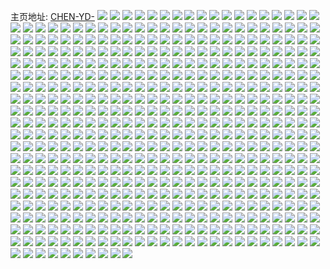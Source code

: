 主页地址: [CHEN-YD-](https://weibo.com/u/5160770479) 
![](https://wx4.sinaimg.cn/mw2000/005Dg49xly1h9gecd5t2kj31o0280hdt.jpg) 
![](https://wx4.sinaimg.cn/mw2000/005Dg49xly1h9geclc2wbj31o0280npd.jpg) 
![](https://wx4.sinaimg.cn/mw2000/005Dg49xly1h9gecn7xe3j31o0280hdt.jpg) 
![](https://wx4.sinaimg.cn/mw2000/005Dg49xly1h9geci843ej31o02801kx.jpg) 
![](https://wx4.sinaimg.cn/mw2000/005Dg49xly1h9f95wldzmj32c2340u0y.jpg) 
![](https://wx4.sinaimg.cn/mw2000/005Dg49xly1h9f95vix93j30u01407gp.jpg) 
![](https://wx4.sinaimg.cn/mw2000/005Dg49xly1h9f95xkvroj32c2340npe.jpg) 
![](https://wx4.sinaimg.cn/mw2000/005Dg49xly1h9ens93b0rj30wi1ycqqu.jpg) 
![](https://wx4.sinaimg.cn/mw2000/005Dg49xly1h9ens9oygfj30wi1yc17k.jpg) 
![](https://wx4.sinaimg.cn/mw2000/005Dg49xly1h9ensqrglbj30tu13ujuf.jpg) 
![](https://wx4.sinaimg.cn/mw2000/005Dg49xly1h9ent2aygrj30tu13uadw.jpg) 
![](https://wx4.sinaimg.cn/mw2000/005Dg49xly1h9enth6yluj30u01hcgvq.jpg) 
![](https://wx4.sinaimg.cn/mw2000/005Dg49xly1h9entrfwguj30tu13uwkk.jpg) 
![](https://wx4.sinaimg.cn/mw2000/005Dg49xly1h9cuy8wj7cj31sc2dsu0x.jpg) 
![](https://wx4.sinaimg.cn/mw2000/005Dg49xly1h9cuya3dfkj30u01hctjn.jpg) 
![](https://wx4.sinaimg.cn/mw2000/005Dg49xly1h99f7kfr9fj30wi1ycwul.jpg) 
![](https://wx4.sinaimg.cn/mw2000/005Dg49xly1h99f7mmfj8j30wi1ycqf4.jpg) 
![](https://wx4.sinaimg.cn/mw2000/005Dg49xly1h95k1clcpoj30u01sxq7e.jpg) 
![](https://wx4.sinaimg.cn/mw2000/005Dg49xly1h95k0521voj30u01hcwp7.jpg) 
![](https://wx4.sinaimg.cn/mw2000/005Dg49xly1h95k07gpvqj30wi1ycanh.jpg) 
![](https://wx4.sinaimg.cn/mw2000/005Dg49xly1h95k0bmiedj30wi1yctnk.jpg) 
![](https://wx4.sinaimg.cn/mw2000/005Dg49xly1h95k0c7abqj30rs0rs7dv.jpg) 
![](https://wx4.sinaimg.cn/mw2000/005Dg49xly1h95k01v3eoj30wi1ycals.jpg) 
![](https://wx4.sinaimg.cn/mw2000/005Dg49xly1h8kx164u2mj30tu13u0yt.jpg) 
![](https://wx4.sinaimg.cn/mw2000/005Dg49xly1h8f3px52g8j32c03401kz.jpg) 
![](https://wx4.sinaimg.cn/mw2000/005Dg49xly1h8f3pvjpbrj32c0340qv6.jpg) 
![](https://wx4.sinaimg.cn/mw2000/005Dg49xly1h8f3pz51dcj32c0340qv7.jpg) 
![](https://wx4.sinaimg.cn/mw2000/005Dg49xly1h8d1cm5jlvj31o0280x6p.jpg) 
![](https://wx4.sinaimg.cn/mw2000/005Dg49xly1h8d1cg6c3xj32c0340b2d.jpg) 
![](https://wx4.sinaimg.cn/mw2000/005Dg49xly1h8d1cy51icj32812yox6r.jpg) 
![](https://wx4.sinaimg.cn/mw2000/005Dg49xly1h8d1d6hq6vj32c0340b2d.jpg) 
![](https://wx4.sinaimg.cn/mw2000/005Dg49xly1h8d1d8q94pj32by340b2b.jpg) 
![](https://wx4.sinaimg.cn/mw2000/005Dg49xly1h8d1d3aqywj32c0340u10.jpg) 
![](https://wx4.sinaimg.cn/mw2000/005Dg49xly1h8d1dark9rj32c03404qr.jpg) 
![](https://wx4.sinaimg.cn/mw2000/005Dg49xly1h8d1d05amdj329z35sx6q.jpg) 
![](https://wx4.sinaimg.cn/mw2000/005Dg49xly1h8d1de3s88j32c03407wk.jpg) 
![](https://wx4.sinaimg.cn/mw2000/005Dg49xly1h89drugd5qj32fx1tyb2b.jpg) 
![](https://wx4.sinaimg.cn/mw2000/005Dg49xly1h88g6gyym4j32c0340u10.jpg) 
![](https://wx4.sinaimg.cn/mw2000/005Dg49xly1h7pamonreaj32c0340qv8.jpg) 
![](https://wx4.sinaimg.cn/mw2000/005Dg49xly1h7pamlq8w9j31o0280npe.jpg) 
![](https://wx4.sinaimg.cn/mw2000/005Dg49xly1h7pami1ygkj32c0340npg.jpg) 
![](https://wx4.sinaimg.cn/mw2000/005Dg49xly1h7pamr629ij31o0280u0x.jpg) 
![](https://wx4.sinaimg.cn/mw2000/005Dg49xly1h7pammr3w8j32bz340b2b.jpg) 
![](https://wx4.sinaimg.cn/mw2000/005Dg49xly1h7pams8zutj32gu340b2b.jpg) 
![](https://wx4.sinaimg.cn/mw2000/005Dg49xly1h6tnai1yy4j30u0140q43.jpg) 
![](https://wx4.sinaimg.cn/mw2000/005Dg49xly1h6tnaikra3j30u0140wh9.jpg) 
![](https://wx4.sinaimg.cn/mw2000/005Dg49xly1h6tnaixhvuj30u0140js3.jpg) 
![](https://wx4.sinaimg.cn/mw2000/005Dg49xly1h6j5fr4ns3j32da35s1kz.jpg) 
![](https://wx4.sinaimg.cn/mw2000/005Dg49xly1h6j5fps8ixj311l1be4qp.jpg) 
![](https://wx4.sinaimg.cn/mw2000/005Dg49xly1h6j5fsg65wj32g4340kjn.jpg) 
![](https://wx4.sinaimg.cn/mw2000/005Dg49xly1h6j5fyrg50j31o02yo4qr.jpg) 
![](https://wx4.sinaimg.cn/mw2000/005Dg49xly1h6j5ftpitfj32db35q1kz.jpg) 
![](https://wx4.sinaimg.cn/mw2000/005Dg49xly1h6j5foc6xjj31o02yogzt.jpg) 
![](https://wx4.sinaimg.cn/mw2000/005Dg49xly1h6j5g0as8lj32c0340hdv.jpg) 
![](https://wx4.sinaimg.cn/mw2000/005Dg49xly1h6j5g2nlm3j32c0340npf.jpg) 
![](https://wx4.sinaimg.cn/mw2000/005Dg49xly1h6j5g1dtzjj32c0340e82.jpg) 
![](https://wx4.sinaimg.cn/mw2000/005Dg49xly1h6b53x71tvj30u40u07b4.jpg) 
![](https://wx4.sinaimg.cn/mw2000/005Dg49xly1h6b53xwg54j30u0140406.jpg) 
![](https://wx4.sinaimg.cn/mw2000/005Dg49xly1h6b53wx43sj30u00u0gqw.jpg) 
![](https://wx4.sinaimg.cn/mw2000/005Dg49xly1h6b53y75wtj30u00u0gn6.jpg) 
![](https://wx4.sinaimg.cn/mw2000/005Dg49xly1h6b53yl8kqj30u014043z.jpg) 
![](https://wx4.sinaimg.cn/mw2000/005Dg49xly1h6b53yzz8sj31400u0q4v.jpg) 
![](https://wx4.sinaimg.cn/mw2000/005Dg49xly1h6b53zdy88j30u0140abl.jpg) 
![](https://wx4.sinaimg.cn/mw2000/005Dg49xly1h6b53xo73qj30u00u044l.jpg) 
![](https://wx4.sinaimg.cn/mw2000/005Dg49xly1h6b53zn9q4j30u0140n3y.jpg) 
![](https://wx4.sinaimg.cn/mw2000/005Dg49xly1h61wo45dnzj30u01400u6.jpg) 
![](https://wx4.sinaimg.cn/mw2000/005Dg49xly1h61wo4fm7ej30u012c43f.jpg) 
![](https://wx4.sinaimg.cn/mw2000/005Dg49xly1h61wo51uafj31400u0q5n.jpg) 
![](https://wx4.sinaimg.cn/mw2000/005Dg49xly1h61wo4tcn2j30u0140n8c.jpg) 
![](https://wx4.sinaimg.cn/mw2000/005Dg49xly1h61wo5r8ovj30u01407ar.jpg) 
![](https://wx4.sinaimg.cn/mw2000/005Dg49xly1h61wo63xizj30u0140ag6.jpg) 
![](https://wx4.sinaimg.cn/mw2000/005Dg49xly1h61wo6kfffj30u0140aas.jpg) 
![](https://wx4.sinaimg.cn/mw2000/005Dg49xly1h61wo5ir4kj30u0140q5f.jpg) 
![](https://wx4.sinaimg.cn/mw2000/005Dg49xly1h61wo6cbzuj30u00u075x.jpg) 
![](https://wx4.sinaimg.cn/mw2000/005Dg49xly1h5me4j489pj30u014044q.jpg) 
![](https://wx4.sinaimg.cn/mw2000/005Dg49xly1h5me4ji0ivj31400u0jy6.jpg) 
![](https://wx4.sinaimg.cn/mw2000/005Dg49xly1h5me5y35aej31400u0alo.jpg) 
![](https://wx4.sinaimg.cn/mw2000/005Dg49xly1h5gxhdr8xbj322o340kjn.jpg) 
![](https://wx4.sinaimg.cn/mw2000/005Dg49xly1h5gxh0grtxj32da35snpf.jpg) 
![](https://wx4.sinaimg.cn/mw2000/005Dg49xly1h5gxhajnhej32bx340qv8.jpg) 
![](https://wx4.sinaimg.cn/mw2000/005Dg49xly1h5gxibubeyj32c0340npe.jpg) 
![](https://wx4.sinaimg.cn/mw2000/005Dg49xly1h5gxhkmowvj31o0280e82.jpg) 
![](https://wx4.sinaimg.cn/mw2000/005Dg49xly1h5gxhx9f05j32c03404qt.jpg) 
![](https://wx4.sinaimg.cn/mw2000/005Dg49xly1h5gxi2ln3lj30zg1ba1kx.jpg) 
![](https://wx4.sinaimg.cn/mw2000/005Dg49xly1h5gxgmirsej32c5340x6q.jpg) 
![](https://wx4.sinaimg.cn/mw2000/005Dg49xly1h5gxi9jzhvj31o0280x6q.jpg) 
![](https://wx4.sinaimg.cn/mw2000/005Dg49xly1h5gxioxbrpj32801o01kz.jpg) 
![](https://wx4.sinaimg.cn/mw2000/005Dg49xly1h5gxh7lzndj31o0280e82.jpg) 
![](https://wx4.sinaimg.cn/mw2000/005Dg49xly1h5gxiut3k8j31o026fnpe.jpg) 
![](https://wx4.sinaimg.cn/mw2000/005Dg49xly1h5gxjfxjogj323r35skjn.jpg) 
![](https://wx4.sinaimg.cn/mw2000/005Dg49xly1h5gxiwtueoj31o0280kjl.jpg) 
![](https://wx4.sinaimg.cn/mw2000/005Dg49xly1h5gxj3spyxj322v35sb2a.jpg) 
![](https://wx4.sinaimg.cn/mw2000/005Dg49xly1h5gxjq0go2j331o2131l0.jpg) 
![](https://wx4.sinaimg.cn/mw2000/005Dg49xly1h5gxjagzocj323u35s7wm.jpg) 
![](https://wx4.sinaimg.cn/mw2000/005Dg49xly1h5gxigcieoj33402c07wk.jpg) 
![](https://wx4.sinaimg.cn/mw2000/005Dg49xly1h5cigzrjy6j30u019kq92.jpg) 
![](https://wx4.sinaimg.cn/mw2000/005Dg49xly1h5cigvgjynj30u0191k2y.jpg) 
![](https://wx4.sinaimg.cn/mw2000/005Dg49xly1h5cigz29wnj30u0190al0.jpg) 
![](https://wx4.sinaimg.cn/mw2000/005Dg49xly1h5cigwu5vcj30u01904ea.jpg) 
![](https://wx4.sinaimg.cn/mw2000/005Dg49xly1h5ciiie5gqj30u019049y.jpg) 
![](https://wx4.sinaimg.cn/mw2000/005Dg49xly1h5cigy5b58j30u019017d.jpg) 
![](https://wx4.sinaimg.cn/mw2000/005Dg49xly1h5cih1mnstj30u0191am9.jpg) 
![](https://wx4.sinaimg.cn/mw2000/005Dg49xly1h5cih2jhkvj30u0191k02.jpg) 
![](https://wx4.sinaimg.cn/mw2000/005Dg49xly1h5cih0h0kcj30u01917bo.jpg) 
![](https://wx4.sinaimg.cn/mw2000/005Dg49xly1h5ciijc0c2j30u01907d6.jpg) 
![](https://wx4.sinaimg.cn/mw2000/005Dg49xly1h5ciikdzovj30u0190doo.jpg) 
![](https://wx4.sinaimg.cn/mw2000/005Dg49xly1h5ciimv7s2j30u0140thq.jpg) 
![](https://wx4.sinaimg.cn/mw2000/005Dg49xly1h5ciilabwbj30u0141ti8.jpg) 
![](https://wx4.sinaimg.cn/mw2000/005Dg49xly1h5ciim1gkgj30u014147j.jpg) 
![](https://wx4.sinaimg.cn/mw2000/005Dg49xly1h5ciihhi5bj30u0141n7r.jpg) 
![](https://wx4.sinaimg.cn/mw2000/005Dg49xly1h5azfou3tkj30u01407bi.jpg) 
![](https://wx4.sinaimg.cn/mw2000/005Dg49xly1h5azfpmjyjj31440u0493.jpg) 
![](https://wx4.sinaimg.cn/mw2000/005Dg49xly1h5azfq2rhqj30ym0u014g.jpg) 
![](https://wx4.sinaimg.cn/mw2000/005Dg49xly1h5azfodqa8j30u019cai8.jpg) 
![](https://wx4.sinaimg.cn/mw2000/005Dg49xly1h5azfrdisqj30u0140dm8.jpg) 
![](https://wx4.sinaimg.cn/mw2000/005Dg49xly1h5azfqhx50j30u019cwqx.jpg) 
![](https://wx4.sinaimg.cn/mw2000/005Dg49xly1h4zgc1pghvj31o02801ky.jpg) 
![](https://wx4.sinaimg.cn/mw2000/005Dg49xly1h4zgc300gsj31l824bnpd.jpg) 
![](https://wx4.sinaimg.cn/mw2000/005Dg49xly1h4zgc019k2j31ky23xqv5.jpg) 
![](https://wx4.sinaimg.cn/mw2000/005Dg49xly1h4zgc58s4jj31o0280e82.jpg) 
![](https://wx4.sinaimg.cn/mw2000/005Dg49xly1h4zgbymhj6j31jh21znpd.jpg) 
![](https://wx4.sinaimg.cn/mw2000/005Dg49xly1h4zgc3jyihj31o0280e81.jpg) 
![](https://wx4.sinaimg.cn/mw2000/005Dg49xly1h4sr8wnk8tj32c0340qv7.jpg) 
![](https://wx4.sinaimg.cn/mw2000/005Dg49xly1h4sr8s0vdkj32c0340kjq.jpg) 
![](https://wx4.sinaimg.cn/mw2000/005Dg49xly1h4sr8y2706j32c0340qv7.jpg) 
![](https://wx4.sinaimg.cn/mw2000/005Dg49xly1h4sr8twck8j32c0340npf.jpg) 
![](https://wx4.sinaimg.cn/mw2000/005Dg49xly1h4sr8upx5qj322n22nnpd.jpg) 
![](https://wx4.sinaimg.cn/mw2000/005Dg49xly1h4sr8vju80j31k0340b2a.jpg) 
![](https://wx4.sinaimg.cn/mw2000/005Dg49xly1h4ed76zwnhj32c0340b2a.jpg) 
![](https://wx4.sinaimg.cn/mw2000/005Dg49xly1h4ed79eiw5j329d30hx6p.jpg) 
![](https://wx4.sinaimg.cn/mw2000/005Dg49xly1h4ed75n8y9j334022m4qq.jpg) 
![](https://wx4.sinaimg.cn/mw2000/005Dg49xly1h4ed7bky3jj32c0341hdv.jpg) 
![](https://wx4.sinaimg.cn/mw2000/005Dg49xly1h4ed78mkuvj33402c0hdt.jpg) 
![](https://wx4.sinaimg.cn/mw2000/005Dg49xly1h4ed7cad20j331m213npd.jpg) 
![](https://wx4.sinaimg.cn/mw2000/005Dg49xly1h4ed7d77hbj3340340e82.jpg) 
![](https://wx4.sinaimg.cn/mw2000/005Dg49xly1h4ed7dumpbj335s1rzu0x.jpg) 
![](https://wx4.sinaimg.cn/mw2000/005Dg49xly1h4ed77x0dqj334033n1kz.jpg) 
![](https://wx4.sinaimg.cn/mw2000/005Dg49xly1h3v6s14cjkj33403404qp.jpg) 
![](https://wx4.sinaimg.cn/mw2000/005Dg49xly1h3v6s2985cj33403407wk.jpg) 
![](https://wx4.sinaimg.cn/mw2000/005Dg49xly1h3v6s3g5q5j314a1hc1ek.jpg) 
![](https://wx4.sinaimg.cn/mw2000/005Dg49xly1h3v6s0jniwj31hc1hc4pz.jpg) 
![](https://wx4.sinaimg.cn/mw2000/005Dg49xly1h3n6dz0s9jj316o1kwnfx.jpg) 
![](https://wx4.sinaimg.cn/mw2000/005Dg49xly1h3n6du27x4j31sc2dshdt.jpg) 
![](https://wx4.sinaimg.cn/mw2000/005Dg49xly1h3n6dyec0kj31sc2ds7wi.jpg) 
![](https://wx4.sinaimg.cn/mw2000/005Dg49xly1h3n6drntcpj32cv3404qs.jpg) 
![](https://wx4.sinaimg.cn/mw2000/005Dg49xly1h3n6duphzxj31sc2dsu0x.jpg) 
![](https://wx4.sinaimg.cn/mw2000/005Dg49xly1h3n6dt7imjj3340340x6q.jpg) 
![](https://wx4.sinaimg.cn/mw2000/005Dg49xly1h3n6dv9jdoj31sc2ds4qp.jpg) 
![](https://wx4.sinaimg.cn/mw2000/005Dg49xly1h3n6dqeba2j31rm2cuhdt.jpg) 
![](https://wx4.sinaimg.cn/mw2000/005Dg49xly1h3n6dpip24j31sc2ds4qp.jpg) 
![](https://wx4.sinaimg.cn/mw2000/005Dg49xly1h3grj5w4stj32k43407wj.jpg) 
![](https://wx4.sinaimg.cn/mw2000/005Dg49xly1h3griz8mhqj32c0340u0z.jpg) 
![](https://wx4.sinaimg.cn/mw2000/005Dg49xly1h3grixvfygj32c03411l2.jpg) 
![](https://wx4.sinaimg.cn/mw2000/005Dg49xly1h3grj6t8phj32dc35sx6q.jpg) 
![](https://wx4.sinaimg.cn/mw2000/005Dg49xly1h3grj4h47yj33402c0qv7.jpg) 
![](https://wx4.sinaimg.cn/mw2000/005Dg49xly1h3grj0xndaj335s23uqv7.jpg) 
![](https://wx4.sinaimg.cn/mw2000/005Dg49xly1h3grj7v7k1j323u35sqv6.jpg) 
![](https://wx4.sinaimg.cn/mw2000/005Dg49xly1h3grj8mak1j32c0340qv5.jpg) 
![](https://wx4.sinaimg.cn/mw2000/005Dg49xly1h3grj9yj7yj323v35shdw.jpg) 
![](https://wx4.sinaimg.cn/mw2000/005Dg49xly1h30o7blcodj31410u0qb1.jpg) 
![](https://wx4.sinaimg.cn/mw2000/005Dg49xly1h30o7amknvj31910u0n6d.jpg) 
![](https://wx4.sinaimg.cn/mw2000/005Dg49xly1h30o7axuevj30u014042e.jpg) 
![](https://wx4.sinaimg.cn/mw2000/005Dg49xly1h30o7a209cj30u00u0ado.jpg) 
![](https://wx4.sinaimg.cn/mw2000/005Dg49xly1h2x7agq0ypj33402bx1l2.jpg) 
![](https://wx4.sinaimg.cn/mw2000/005Dg49xly1h2x7ao8egmj32c03417wl.jpg) 
![](https://wx4.sinaimg.cn/mw2000/005Dg49xly1h2x7ay611vj32c03404qt.jpg) 
![](https://wx4.sinaimg.cn/mw2000/005Dg49xly1h2x7b74a1sj32c0340hdx.jpg) 
![](https://wx4.sinaimg.cn/mw2000/005Dg49xly1h2x7auq55cj32c0340hdu.jpg) 
![](https://wx4.sinaimg.cn/mw2000/005Dg49xly1h2x7b402sij32c0340npi.jpg) 
![](https://wx4.sinaimg.cn/mw2000/005Dg49xly1h2x7a914ssj32c0340kjp.jpg) 
![](https://wx4.sinaimg.cn/mw2000/005Dg49xly1h2x7bbry9yj32c0340u11.jpg) 
![](https://wx4.sinaimg.cn/mw2000/005Dg49xly1h2x7bfuz6jj33402c01l1.jpg) 
![](https://wx4.sinaimg.cn/mw2000/005Dg49xly1h2t45lfj2bj30u00u0tjl.jpg) 
![](https://wx4.sinaimg.cn/mw2000/005Dg49xly1h2t45lvbexj30u0140n7r.jpg) 
![](https://wx4.sinaimg.cn/mw2000/005Dg49xly1h2t45nl4bnj30u0140ws9.jpg) 
![](https://wx4.sinaimg.cn/mw2000/005Dg49xly1h2t45oihiij31400u07i5.jpg) 
![](https://wx4.sinaimg.cn/mw2000/005Dg49xly1h2t45ovthuj30u014078c.jpg) 
![](https://wx4.sinaimg.cn/mw2000/005Dg49xly1h2t45pr0mlj30u0140wrv.jpg) 
![](https://wx4.sinaimg.cn/mw2000/005Dg49xly1h2t45l3r74j30u0190qlt.jpg) 
![](https://wx4.sinaimg.cn/mw2000/005Dg49xly1h2t45nxipej30u0142amt.jpg) 
![](https://wx4.sinaimg.cn/mw2000/005Dg49xly1h2t45qtzhdj319e0u0dz0.jpg) 
![](https://wx4.sinaimg.cn/mw2000/005Dg49xly1h2oggird74j31o02yo7wk.jpg) 
![](https://wx4.sinaimg.cn/mw2000/005Dg49xly1h2bqg0sq1qj31o0280qv5.jpg) 
![](https://wx4.sinaimg.cn/mw2000/005Dg49xly1h2bqg4lf2yj31o0280x6q.jpg) 
![](https://wx4.sinaimg.cn/mw2000/005Dg49xly1h2bqfxek39j31lw257hdu.jpg) 
![](https://wx4.sinaimg.cn/mw2000/005Dg49xly1h2bqg7wi3vj31of280e82.jpg) 
![](https://wx4.sinaimg.cn/mw2000/005Dg49xly1h28y5q8ik6j32cl3404qq.jpg) 
![](https://wx4.sinaimg.cn/mw2000/005Dg49xly1h28y5rp7mxj33402bz1kz.jpg) 
![](https://wx4.sinaimg.cn/mw2000/005Dg49xly1h272u7mkquj32g0340hdv.jpg) 
![](https://wx4.sinaimg.cn/mw2000/005Dg49xly1h272u6fhlfj327m2y3u0y.jpg) 
![](https://wx4.sinaimg.cn/mw2000/005Dg49xly1h26pubs2mgj3340340qv6.jpg) 
![](https://wx4.sinaimg.cn/mw2000/005Dg49xly1h26puig5txj32by340npe.jpg) 
![](https://wx4.sinaimg.cn/mw2000/005Dg49xly1h26pukkf5oj33403404qr.jpg) 
![](https://wx4.sinaimg.cn/mw2000/005Dg49xly1h237nyuy5jj32c0340u0y.jpg) 
![](https://wx4.sinaimg.cn/mw2000/005Dg49xly1h1wnn3ehnlj32c01jz1gh.jpg) 
![](https://wx4.sinaimg.cn/mw2000/005Dg49xly1h1u5vyqyu8j31o0280u0x.jpg) 
![](https://wx4.sinaimg.cn/mw2000/005Dg49xly1h1u5yri3k2j30tz0miwp3.jpg) 
![](https://wx4.sinaimg.cn/mw2000/005Dg49xly1h1u5vzyapaj31o02801ky.jpg) 
![](https://wx4.sinaimg.cn/mw2000/005Dg49xly1h1n3q1tvn1j30wi1ycqjp.jpg) 
![](https://wx4.sinaimg.cn/mw2000/005Dg49xly1h1n3q2cbuxj30wi1yctpp.jpg) 
![](https://wx4.sinaimg.cn/mw2000/005Dg49xly1h1n3q2r6d5j30wi1ycarh.jpg) 
![](https://wx4.sinaimg.cn/mw2000/005Dg49xly1h1geawr6euj30u01sytfp.jpg) 
![](https://wx4.sinaimg.cn/mw2000/005Dg49xly1h15zwilvm5j33402c0kjm.jpg) 
![](https://wx4.sinaimg.cn/mw2000/005Dg49xly1h15zwhiak2j3340340e88.jpg) 
![](https://wx4.sinaimg.cn/mw2000/005Dg49xly1h15zwjjtsdj333z33zu0y.jpg) 
![](https://wx4.sinaimg.cn/mw2000/005Dg49xly1h15zwkfjcij333z33zu0y.jpg) 
![](https://wx4.sinaimg.cn/mw2000/005Dg49xly1h15zwltl45j33402c0kjn.jpg) 
![](https://wx4.sinaimg.cn/mw2000/005Dg49xly1h15zwmsujej32c0340kjm.jpg) 
![](https://wx4.sinaimg.cn/mw2000/005Dg49xly1h15zwrjcn9j32c0340qvb.jpg) 
![](https://wx4.sinaimg.cn/mw2000/005Dg49xly1h15zwo9lg2j32c03407wi.jpg) 
![](https://wx4.sinaimg.cn/mw2000/005Dg49xly1h15zwtdgvkj32c0340e83.jpg) 
![](https://wx4.sinaimg.cn/mw2000/005Dg49xly1h11g761zqyj32402tchai.jpg) 
![](https://wx4.sinaimg.cn/mw2000/005Dg49xly1h11ent94okj32tc240kjm.jpg) 
![](https://wx4.sinaimg.cn/mw2000/005Dg49xly1h11env318mj31q72k5b29.jpg) 
![](https://wx4.sinaimg.cn/mw2000/005Dg49xly1h11eo5red9j32tc2407wl.jpg) 
![](https://wx4.sinaimg.cn/mw2000/005Dg49xly1h11enxbbmxj32002yoqv5.jpg) 
![](https://wx4.sinaimg.cn/mw2000/005Dg49xly1h11eo8b38oj32402tcnpd.jpg) 
![](https://wx4.sinaimg.cn/mw2000/005Dg49xly1h11enzc2wzj32yo200qv5.jpg) 
![](https://wx4.sinaimg.cn/mw2000/005Dg49xly1h11eo1cdpbj32402tcu0x.jpg) 
![](https://wx4.sinaimg.cn/mw2000/005Dg49xly1h11eoavyd3j32yo200qv5.jpg) 
![](https://wx4.sinaimg.cn/mw2000/005Dg49xly1h11eo34hldj32002yonpd.jpg) 
![](https://wx4.sinaimg.cn/mw2000/005Dg49xly1h0xonyrdo0j32dc35s7wi.jpg) 
![](https://wx4.sinaimg.cn/mw2000/005Dg49xly1h0xoo1sj6hj33402c0b2b.jpg) 
![](https://wx4.sinaimg.cn/mw2000/005Dg49xly1h0xoo08kbqj33402c0e83.jpg) 
![](https://wx4.sinaimg.cn/mw2000/005Dg49xly1h0v97jkpkdj32h2340x6q.jpg) 
![](https://wx4.sinaimg.cn/mw2000/005Dg49xly1h0v97kno1bj32bz340u0y.jpg) 
![](https://wx4.sinaimg.cn/mw2000/005Dg49xly1h0v97inbv1j32c1340qv6.jpg) 
![](https://wx4.sinaimg.cn/mw2000/005Dg49xly1h0u5n9yk7kj31sc2dskjl.jpg) 
![](https://wx4.sinaimg.cn/mw2000/005Dg49xly1h0u5n97avvj31sc2dsu0z.jpg) 
![](https://wx4.sinaimg.cn/mw2000/005Dg49xly1h0u5nmb3ucj31se2dsx6p.jpg) 
![](https://wx4.sinaimg.cn/mw2000/005Dg49xly1h0s6gdvu4nj31sc2dshdt.jpg) 
![](https://wx4.sinaimg.cn/mw2000/005Dg49xly1h0s6gify8vj31sc2ds7wi.jpg) 
![](https://wx4.sinaimg.cn/mw2000/005Dg49xly1h0s6gfsm8uj31sc2dse5j.jpg) 
![](https://wx4.sinaimg.cn/mw2000/005Dg49xly1h0s95ts9rij31sc2ds1kx.jpg) 
![](https://wx4.sinaimg.cn/mw2000/005Dg49xly1h0ldxnemnzj31sa2dskjl.jpg) 
![](https://wx4.sinaimg.cn/mw2000/005Dg49xly1h0ldxk28jzj31sc2dse7f.jpg) 
![](https://wx4.sinaimg.cn/mw2000/005Dg49xly1h0ldxtyna2j31sa2ds7wh.jpg) 
![](https://wx4.sinaimg.cn/mw2000/005Dg49xly1h0ldxosvosj31sc2ds7wh.jpg) 
![](https://wx4.sinaimg.cn/mw2000/005Dg49xly1h0ldxt7rcxj32ds2ds7wi.jpg) 
![](https://wx4.sinaimg.cn/mw2000/005Dg49xly1h0ldxkopmtj31sc2ds1kx.jpg) 
![](https://wx4.sinaimg.cn/mw2000/005Dg49xly1h0ldxj3s97j31ry35shdu.jpg) 
![](https://wx4.sinaimg.cn/mw2000/005Dg49xly1h0ldxo60ohj31sc2ds1kx.jpg) 
![](https://wx4.sinaimg.cn/mw2000/005Dg49xly1h0ldxpebzxj31sc2jw4nn.jpg) 
![](https://wx4.sinaimg.cn/mw2000/005Dg49xly1h0ka89ig8oj31ve2dsb2a.jpg) 
![](https://wx4.sinaimg.cn/mw2000/005Dg49xly1h0eef7sx54j3340340kjn.jpg) 
![](https://wx4.sinaimg.cn/mw2000/005Dg49xly1h0eefkeo64j32c933zb2b.jpg) 
![](https://wx4.sinaimg.cn/mw2000/005Dg49xly1h0eefoycz9j32t433zhdt.jpg) 
![](https://wx4.sinaimg.cn/mw2000/005Dg49xly1h0eeeucql0j32bz3404qq.jpg) 
![](https://wx4.sinaimg.cn/mw2000/005Dg49xly1h0cz9cptz4j32c0340x6q.jpg) 
![](https://wx4.sinaimg.cn/mw2000/005Dg49xly1h0cz9enq75j33402c0npd.jpg) 
![](https://wx4.sinaimg.cn/mw2000/005Dg49xly1h0cz9vpnt3j32c1340kjm.jpg) 
![](https://wx4.sinaimg.cn/mw2000/005Dg49xly1h0cz8x21jkj32c0340kjl.jpg) 
![](https://wx4.sinaimg.cn/mw2000/005Dg49xly1h0cz923gqoj33402c0u0z.jpg) 
![](https://wx4.sinaimg.cn/mw2000/005Dg49xly1h0cz9lnn9zj32c0340hdt.jpg) 
![](https://wx4.sinaimg.cn/mw2000/005Dg49xly1h0cz9yfd4vj33402c0e81.jpg) 
![](https://wx4.sinaimg.cn/mw2000/005Dg49xly1h0cza5t30dj31o02801ky.jpg) 
![](https://wx4.sinaimg.cn/mw2000/005Dg49xly1h0cz9zqo88j33402c0kjl.jpg) 
![](https://wx4.sinaimg.cn/mw2000/005Dg49xly1h0cza3pnxlj31jx1jx4qp.jpg) 
![](https://wx4.sinaimg.cn/mw2000/005Dg49xly1h0cz9jntc3j333w340e85.jpg) 
![](https://wx4.sinaimg.cn/mw2000/005Dg49xly1h0cz9x2esej33402c01ky.jpg) 
![](https://wx4.sinaimg.cn/mw2000/005Dg49xly1h0al3ypm87j32c1340b2b.jpg) 
![](https://wx4.sinaimg.cn/mw2000/005Dg49xly1h0al4lb1euj328t2zr7wm.jpg) 
![](https://wx4.sinaimg.cn/mw2000/005Dg49xly1h0al41k1jaj32h23401kz.jpg) 
![](https://wx4.sinaimg.cn/mw2000/005Dg49xly1h0al48o5oqj32382sbnpg.jpg) 
![](https://wx4.sinaimg.cn/mw2000/005Dg49xly1h0al3zw18bj32c1340kjm.jpg) 
![](https://wx4.sinaimg.cn/mw2000/005Dg49xly1h0al4ovqh0j32c0340b2c.jpg) 
![](https://wx4.sinaimg.cn/mw2000/005Dg49xly1h0al4a73p0j32c03411kz.jpg) 
![](https://wx4.sinaimg.cn/mw2000/005Dg49xly1h0al4gpr39j31w02ioqv9.jpg) 
![](https://wx4.sinaimg.cn/mw2000/005Dg49xly1h0al3wyyl2j316o1kw4qp.jpg) 
![](https://wx4.sinaimg.cn/mw2000/005Dg49xly1h06tsekrgrj32402tcqv5.jpg) 
![](https://wx4.sinaimg.cn/mw2000/005Dg49xly1h01e9e9qv8j32yo200e82.jpg) 
![](https://wx4.sinaimg.cn/mw2000/005Dg49xly1h01e9hmc25j32tc240b2a.jpg) 
![](https://wx4.sinaimg.cn/mw2000/005Dg49xly1h01e9g7b65j32tc240e82.jpg) 
![](https://wx4.sinaimg.cn/mw2000/005Dg49xly1h01e9jo8k0j32tc23zu0y.jpg) 
![](https://wx4.sinaimg.cn/mw2000/005Dg49xly1h01e9yp8aej32tc240x6q.jpg) 
![](https://wx4.sinaimg.cn/mw2000/005Dg49xly1h01e9mzmkbj32tc2401kz.jpg) 
![](https://wx4.sinaimg.cn/mw2000/005Dg49xly1h01e9o9h0uj32402tc1ky.jpg) 
![](https://wx4.sinaimg.cn/mw2000/005Dg49xly1h01e9zce0hj31k00viqdj.jpg) 
![](https://wx4.sinaimg.cn/mw2000/005Dg49xly1h01eag31cmj30mo0f40yz.jpg) 
![](https://wx4.sinaimg.cn/mw2000/005Dg49xly1h01e9qh47ij32tc2tce83.jpg) 
![](https://wx4.sinaimg.cn/mw2000/005Dg49xly1h01e9vx0fgj30u0140k27.jpg) 
![](https://wx4.sinaimg.cn/mw2000/005Dg49xly1h01e9sndzdj32402tckjl.jpg) 
![](https://wx4.sinaimg.cn/mw2000/005Dg49xly1h01e9uxvjcj30u0140al8.jpg) 
![](https://wx4.sinaimg.cn/mw2000/005Dg49xly1h01e9u9tn7j32tc240npe.jpg) 
![](https://wx4.sinaimg.cn/mw2000/005Dg49xly1h01e9wq2c8j30u0140wov.jpg) 
![](https://wx4.sinaimg.cn/mw2000/005Dg49xly1gzdxfwb173j30u013zn18.jpg) 
![](https://wx4.sinaimg.cn/mw2000/005Dg49xly1gzdxfxc7m7j30u018gac0.jpg) 
![](https://wx4.sinaimg.cn/mw2000/005Dg49xly1gzdxftaf7dj30u014044e.jpg) 
![](https://wx4.sinaimg.cn/mw2000/005Dg49xly1gzdxftpmayj30u0140qcu.jpg) 
![](https://wx4.sinaimg.cn/mw2000/005Dg49xly1gzdxfrva80j30u0140ah3.jpg) 
![](https://wx4.sinaimg.cn/mw2000/005Dg49xly1gzdxfqp18xj30u0281wqn.jpg) 
![](https://wx4.sinaimg.cn/mw2000/005Dg49xly1gzdxfvtfqhj30u00u0tcx.jpg) 
![](https://wx4.sinaimg.cn/mw2000/005Dg49xly1gzdxfsho58j30u0140n2k.jpg) 
![](https://wx4.sinaimg.cn/mw2000/005Dg49xly1gzdxfwr83ej30u00u077z.jpg) 
![](https://wx4.sinaimg.cn/mw2000/005Dg49xly1gzdxfrc5wtj30u02i0qjm.jpg) 
![](https://wx4.sinaimg.cn/mw2000/005Dg49xly1gzdxfv3uvoj30u00u00xr.jpg) 
![](https://wx4.sinaimg.cn/mw2000/005Dg49xly1gzdxfudfiej30u0140117.jpg) 
![](https://wx4.sinaimg.cn/mw2000/005Dg49xly1gzdxfy6sfaj30u0140aga.jpg) 
![](https://wx4.sinaimg.cn/mw2000/005Dg49xly1gzdxfsvpvvj30u014044d.jpg) 
![](https://wx4.sinaimg.cn/mw2000/005Dg49xly1gzdxhlzs34j30u00u076p.jpg) 
![](https://wx4.sinaimg.cn/mw2000/005Dg49xly1gywt0z4so6j30wo1uo45i.jpg) 
![](https://wx4.sinaimg.cn/mw2000/005Dg49xly1gywt0zcxlhj30wo1uo770.jpg) 
![](https://wx4.sinaimg.cn/mw2000/005Dg49xly1gys3qz8rz9j30u019077h.jpg) 
![](https://wx4.sinaimg.cn/mw2000/005Dg49xly1gys3r2h69jj30u01907ji.jpg) 
![](https://wx4.sinaimg.cn/mw2000/005Dg49xly1gys3qyoqccj31900u0148.jpg) 
![](https://wx4.sinaimg.cn/mw2000/005Dg49xly1gys3r3fz2kj30u0190dx7.jpg) 
![](https://wx4.sinaimg.cn/mw2000/005Dg49xly1gys3r0aqfyj30u0190tco.jpg) 
![](https://wx4.sinaimg.cn/mw2000/005Dg49xly1gys3r4h22mj30u0190ww3.jpg) 
![](https://wx4.sinaimg.cn/mw2000/005Dg49xly1gys3qzsnazj30u0190jv1.jpg) 
![](https://wx4.sinaimg.cn/mw2000/005Dg49xly1gys3r5fzhuj30u0190k9i.jpg) 
![](https://wx4.sinaimg.cn/mw2000/005Dg49xly1gys3qy17l2j30u0190dko.jpg) 
![](https://wx4.sinaimg.cn/mw2000/005Dg49xly1gys3r12zc2j30u0190toa.jpg) 
![](https://wx4.sinaimg.cn/mw2000/005Dg49xly1gys3qxjx3lj30u019042j.jpg) 
![](https://wx4.sinaimg.cn/mw2000/005Dg49xly1gys3qx0pxhj30u0190tgx.jpg) 
![](https://wx4.sinaimg.cn/mw2000/005Dg49xly1gy9x94h1bij30u01p8wi1.jpg) 
![](https://wx4.sinaimg.cn/mw2000/005Dg49xly1gy9x80ft4uj30u01p842b.jpg) 
![](https://wx4.sinaimg.cn/mw2000/005Dg49xly1gy9xb94tqgj30u01p878m.jpg) 
![](https://wx4.sinaimg.cn/mw2000/005Dg49xly1gy9xc05tc3j30u01p8wi3.jpg) 
![](https://wx4.sinaimg.cn/mw2000/005Dg49xly1gy9xfsmpcmj30tc17qn0x.jpg) 
![](https://wx4.sinaimg.cn/mw2000/005Dg49xly1gwvsendda4j30u0140dme.jpg) 
![](https://wx4.sinaimg.cn/mw2000/005Dg49xly1gwvseoj9etj313y0u0q9r.jpg) 
![](https://wx4.sinaimg.cn/mw2000/005Dg49xly1gwvses9kw3j30u0140dsb.jpg) 
![](https://wx4.sinaimg.cn/mw2000/005Dg49xly1gwvseptgwnj30u0140jul.jpg) 
![](https://wx4.sinaimg.cn/mw2000/005Dg49xly1gwvsenvjkbj30u0140qa9.jpg) 
![](https://wx4.sinaimg.cn/mw2000/005Dg49xly1gwvseqis1cj31400u0jto.jpg) 
![](https://wx4.sinaimg.cn/mw2000/005Dg49xly1gwvser3lpcj30u0140di7.jpg) 
![](https://wx4.sinaimg.cn/mw2000/005Dg49xly1gwvset9lvkj313v0u0n44.jpg) 
![](https://wx4.sinaimg.cn/mw2000/005Dg49xly1gwvsep3h7pj31400u0tcq.jpg) 
![](https://wx4.sinaimg.cn/mw2000/005Dg49xly1gwn6if5gblj30u018gk1c.jpg) 
![](https://wx4.sinaimg.cn/mw2000/005Dg49xly1gwn6s8zuuhj30u0140gxx.jpg) 
![](https://wx4.sinaimg.cn/mw2000/005Dg49xly1gwn6itykr6j30u018g47v.jpg) 
![](https://wx4.sinaimg.cn/mw2000/005Dg49xly1gwn6ll8hacj30u0140144.jpg) 
![](https://wx4.sinaimg.cn/mw2000/005Dg49xly1gwn6llp1b0j30sx12laje.jpg) 
![](https://wx4.sinaimg.cn/mw2000/005Dg49xly1gwn6lkhv61j30u01407fg.jpg) 
![](https://wx4.sinaimg.cn/mw2000/005Dg49xly1guijllvuuqj62tc2404qq02.jpg) 
![](https://wx4.sinaimg.cn/mw2000/005Dg49xly1guijlrktuxj61o0280npe02.jpg) 
![](https://wx4.sinaimg.cn/mw2000/005Dg49xly1guijluinhkj62402tc4qs02.jpg) 
![](https://wx4.sinaimg.cn/mw2000/005Dg49xly1guijlyv808j61o02807wi02.jpg) 
![](https://wx4.sinaimg.cn/mw2000/005Dg49xly1guijlxf15vj62402tcb2a02.jpg) 
![](https://wx4.sinaimg.cn/mw2000/005Dg49xly1guijm088j5j62402tchdt02.jpg) 
![](https://wx4.sinaimg.cn/mw2000/005Dg49xly1guijm2g8ezj62eg1su1ky02.jpg) 
![](https://wx4.sinaimg.cn/mw2000/005Dg49xly1guijm3zj75j61o02804qq02.jpg) 
![](https://wx4.sinaimg.cn/mw2000/005Dg49xly1guijlnn79fj62402tckjl02.jpg) 
![](https://wx4.sinaimg.cn/mw2000/005Dg49xly1gucw1mq606j60wo0ae0t302.jpg) 
![](https://wx4.sinaimg.cn/mw2000/005Dg49xly1gubx988fn2j60u01p8tc102.jpg) 
![](https://wx4.sinaimg.cn/mw2000/005Dg49xly1gtqp4wvyh0j31o0280x6p.jpg) 
![](https://wx4.sinaimg.cn/mw2000/005Dg49xly1gtqp5cir5tj31o0280b29.jpg) 
![](https://wx4.sinaimg.cn/mw2000/005Dg49xly1gtqp52fr78j31o0280x6q.jpg) 
![](https://wx4.sinaimg.cn/mw2000/005Dg49xly1gtqp5699foj32801o07wi.jpg) 
![](https://wx4.sinaimg.cn/mw2000/005Dg49xly1gtqp5i5huxj32c03404qq.jpg) 
![](https://wx4.sinaimg.cn/mw2000/005Dg49xly1gtqp5ad3iaj33402c0hdu.jpg) 
![](https://wx4.sinaimg.cn/mw2000/005Dg49xly1gtqp5epedqj31o0280b29.jpg) 
![](https://wx4.sinaimg.cn/mw2000/005Dg49xly1gtqp5ksr8yj31o0280kjl.jpg) 
![](https://wx4.sinaimg.cn/mw2000/005Dg49xly1gtqp4yc0naj30u0140480.jpg) 
![](https://wx4.sinaimg.cn/mw2000/005Dg49xly1gtodg2nscmj30u01sxwgn.jpg) 
![](https://wx4.sinaimg.cn/mw2000/005Dg49xly1gtodgq4u3ij30u01sx413.jpg) 
![](https://wx4.sinaimg.cn/mw2000/005Dg49xly1gtodjm1kodj30u01sxtbx.jpg) 
![](https://wx4.sinaimg.cn/mw2000/005Dg49xly1gtkmvwinynj30u0140q9x.jpg) 
![](https://wx4.sinaimg.cn/mw2000/005Dg49xly1gtkmvzaco6j30u0140n5u.jpg) 
![](https://wx4.sinaimg.cn/mw2000/005Dg49xly1gtkmw29hkvj30u0140qbk.jpg) 
![](https://wx4.sinaimg.cn/mw2000/005Dg49xly1gtkmw4qdj2j30u0140111.jpg) 
![](https://wx4.sinaimg.cn/mw2000/005Dg49xly1gthbrlrzh3j30u013zq9x.jpg) 
![](https://wx4.sinaimg.cn/mw2000/005Dg49xly1gthbrmw756j30u013hjya.jpg) 
![](https://wx4.sinaimg.cn/mw2000/005Dg49xly1gthbrng6xvj30u00u0wi5.jpg) 
![](https://wx4.sinaimg.cn/mw2000/005Dg49xly1gthbrormpkj30u00u0djt.jpg) 
![](https://wx4.sinaimg.cn/mw2000/005Dg49xly1gthbrqazvgj30u0140gsb.jpg) 
![](https://wx4.sinaimg.cn/mw2000/005Dg49xly1gthbrrdeo2j31400u07bt.jpg) 
![](https://wx4.sinaimg.cn/mw2000/005Dg49xly1gthbrsfq5ij30u00u0tfm.jpg) 
![](https://wx4.sinaimg.cn/mw2000/005Dg49xly1gthbrtaxhcj30u00u0wk9.jpg) 
![](https://wx4.sinaimg.cn/mw2000/005Dg49xly1gthbrua3w7j30u0140dnv.jpg) 
![](https://wx4.sinaimg.cn/mw2000/005Dg49xly1gso9cs5fdzj32c03407wj.jpg) 
![](https://wx4.sinaimg.cn/mw2000/005Dg49xly1gs5dqc92scj30u01401kx.jpg) 
![](https://wx4.sinaimg.cn/mw2000/005Dg49xly1gs5dqb0ifoj31o0190u0y.jpg) 
![](https://wx4.sinaimg.cn/mw2000/005Dg49xly1gs5dqbrgj5j30u01401kx.jpg) 
![](https://wx4.sinaimg.cn/mw2000/005Dg49xly1gs5dqk5qzoj31o02yob2c.jpg) 
![](https://wx4.sinaimg.cn/mw2000/005Dg49xly1gs5dqgjkhhj32tc240u10.jpg) 
![](https://wx4.sinaimg.cn/mw2000/005Dg49xly1gs5dqijmazj31o02yo7wk.jpg) 
![](https://wx4.sinaimg.cn/mw2000/005Dg49xly1gs5dqe7bf9j323z1l0b2a.jpg) 
![](https://wx4.sinaimg.cn/mw2000/005Dg49xly1gs5dqlez9rj31o0280e83.jpg) 
![](https://wx4.sinaimg.cn/mw2000/005Dg49xly1gs5dqno81lj323u35su12.jpg) 
![](https://wx4.sinaimg.cn/mw2000/005Dg49xly1gqwspu7zg8j31400u07bx.jpg) 
![](https://wx4.sinaimg.cn/mw2000/005Dg49xly1gqwspr9lkgj313a0tgdnc.jpg) 
![](https://wx4.sinaimg.cn/mw2000/005Dg49xly1gqwspuxpj1j31400u0wie.jpg) 
![](https://wx4.sinaimg.cn/mw2000/005Dg49xly1gqwspryiezj31400u0jwj.jpg) 
![](https://wx4.sinaimg.cn/mw2000/005Dg49xly1gqwspstxs3j31400u0dlw.jpg) 
![](https://wx4.sinaimg.cn/mw2000/005Dg49xly1gqwsptjqa8j31400u0dmh.jpg) 
![](https://wx4.sinaimg.cn/mw2000/005Dg49xly1gqt6t2tkntj30u01407c0.jpg) 
![](https://wx4.sinaimg.cn/mw2000/005Dg49xly1gqt6r1hqsmj30u0140416.jpg) 
![](https://wx4.sinaimg.cn/mw2000/005Dg49xly1gqt6t3oo67j30u014078m.jpg) 
![](https://wx4.sinaimg.cn/mw2000/005Dg49xly1gqt6r7k289j30u014110g.jpg) 
![](https://wx4.sinaimg.cn/mw2000/005Dg49xly1gqt6raomlnj30u00u0767.jpg) 
![](https://wx4.sinaimg.cn/mw2000/005Dg49xly1gqt6r8yjkxj31400u0gri.jpg) 
![](https://wx4.sinaimg.cn/mw2000/005Dg49xly1gqt6r2x3m8j31400u0jxk.jpg) 
![](https://wx4.sinaimg.cn/mw2000/005Dg49xly1gqt6r620qhj30u0140n4d.jpg) 
![](https://wx4.sinaimg.cn/mw2000/005Dg49xly1gqt6r9yrsvj30u00u078a.jpg) 
![](https://wx4.sinaimg.cn/mw2000/005Dg49xly1gqlrdmnc1uj30u0140tpu.jpg) 
![](https://wx4.sinaimg.cn/mw2000/005Dg49xly1gqlrdn4tahj30u0140au0.jpg) 
![](https://wx4.sinaimg.cn/mw2000/005Dg49xly1gq6oz6rc24j30u0140e2e.jpg) 
![](https://wx4.sinaimg.cn/mw2000/005Dg49xly1gq6ozan6pdj33402c0hdw.jpg) 
![](https://wx4.sinaimg.cn/mw2000/005Dg49xly1gq6ozkddb8j30u01404qp.jpg) 
![](https://wx4.sinaimg.cn/mw2000/005Dg49xly1gq6ozdh32dj33402c0u10.jpg) 
![](https://wx4.sinaimg.cn/mw2000/005Dg49xly1gq6oz8xr13j33402c07wn.jpg) 
![](https://wx4.sinaimg.cn/mw2000/005Dg49xly1gq6ozj6gmlj32c0340hdx.jpg) 
![](https://wx4.sinaimg.cn/mw2000/005Dg49xly1gq6ozfhwpoj32tc2407wk.jpg) 
![](https://wx4.sinaimg.cn/mw2000/005Dg49xly1gq6ozjw2jgj30u0140hd1.jpg) 
![](https://wx4.sinaimg.cn/mw2000/005Dg49xly1gq6ozgwgibj32tc240u0y.jpg) 
![](https://wx4.sinaimg.cn/mw2000/005Dg49xly1gq6ozm69yfj32tc240x6q.jpg) 
![](https://wx4.sinaimg.cn/mw2000/005Dg49xly1gq6ozn4l0cj32402tcnpe.jpg) 
![](https://wx4.sinaimg.cn/mw2000/005Dg49xly1gq676gxt6qj32bz340nph.jpg) 
![](https://wx4.sinaimg.cn/mw2000/005Dg49xly1gq676nxqf3j32gd1uahdu.jpg) 
![](https://wx4.sinaimg.cn/mw2000/005Dg49xly1gq676t8q38j32bz340u11.jpg) 
![](https://wx4.sinaimg.cn/mw2000/005Dg49xly1gq676ki7osj32bz340u10.jpg) 
![](https://wx4.sinaimg.cn/mw2000/005Dg49xly1gq676pdyq7j33402c01l2.jpg) 
![](https://wx4.sinaimg.cn/mw2000/005Dg49xly1gq676iumjqj32bz3401l2.jpg) 
![](https://wx4.sinaimg.cn/mw2000/005Dg49xly1gq676mx48uj32tc2407wl.jpg) 
![](https://wx4.sinaimg.cn/mw2000/005Dg49xly1gq676rugj5j32qz2281l1.jpg) 
![](https://wx4.sinaimg.cn/mw2000/005Dg49xly1gq676ufnduj326b1mqu0z.jpg) 
![](https://wx4.sinaimg.cn/mw2000/005Dg49xly1gq676vg9zhj32402tc1kz.jpg) 
![](https://wx4.sinaimg.cn/mw2000/005Dg49xly1gpoaru2rb8j32ip1w1x6t.jpg) 
![](https://wx4.sinaimg.cn/mw2000/005Dg49xly1gpn60zuvh5j323w230kjo.jpg) 
![](https://wx4.sinaimg.cn/mw2000/005Dg49xly1gpn60j0jrgj320u20yx6r.jpg) 
![](https://wx4.sinaimg.cn/mw2000/005Dg49xly1gpn60mwaz2j3240240e83.jpg) 
![](https://wx4.sinaimg.cn/mw2000/005Dg49xly1gpn60k36ikj3240240x6q.jpg) 
![](https://wx4.sinaimg.cn/mw2000/005Dg49xly1gpn60gfsa2j32402407wl.jpg) 
![](https://wx4.sinaimg.cn/mw2000/005Dg49xly1gpn60pf80jj3240240u0y.jpg) 
![](https://wx4.sinaimg.cn/mw2000/005Dg49xly1gp8woos0w7j30u018yaom.jpg) 
![](https://wx4.sinaimg.cn/mw2000/005Dg49xly1gp8wowbyi7j30u0141dqn.jpg) 
![](https://wx4.sinaimg.cn/mw2000/005Dg49xly1gp8wols364j30u0196ncl.jpg) 
![](https://wx4.sinaimg.cn/mw2000/005Dg49xly1gp8wou5002j30u010vdp4.jpg) 
![](https://wx4.sinaimg.cn/mw2000/005Dg49xly1gp8wojwk3gj30u01407g6.jpg) 
![](https://wx4.sinaimg.cn/mw2000/005Dg49xly1gp8woriuyej30u0140gyh.jpg) 
![](https://wx4.sinaimg.cn/mw2000/005Dg49xly1gp8woxy5ygj30u0140gy3.jpg) 
![](https://wx4.sinaimg.cn/mw2000/005Dg49xly1gp8wp1zn95j30u0140k8e.jpg) 
![](https://wx4.sinaimg.cn/mw2000/005Dg49xly1gp8wozh7uuj30u0140wqj.jpg) 
![](https://wx4.sinaimg.cn/mw2000/005Dg49xly1gp8woiozp6j30u0190n4e.jpg) 
![](https://wx4.sinaimg.cn/mw2000/005Dg49xly1gp8wohavmhj30u0140thj.jpg) 
![](https://wx4.sinaimg.cn/mw2000/005Dg49xly1gp90jtj4doj30u0140wnn.jpg) 
![](https://wx4.sinaimg.cn/mw2000/005Dg49xly1gp3atl9oppj32402tcb2a.jpg) 
![](https://wx4.sinaimg.cn/mw2000/005Dg49xly1gp3atm8zltj32402tcu0y.jpg) 
![](https://wx4.sinaimg.cn/mw2000/005Dg49xly1gp3atnzdmrj32402tcx6r.jpg) 
![](https://wx4.sinaimg.cn/mw2000/005Dg49xly1gp3atpwsk1j32402tckjn.jpg) 
![](https://wx4.sinaimg.cn/mw2000/005Dg49xly1gp3atrnm10j32402tc1l0.jpg) 
![](https://wx4.sinaimg.cn/mw2000/005Dg49xly1gp3atsvyi7j32402tcu0y.jpg) 
![](https://wx4.sinaimg.cn/mw2000/005Dg49xly1gp0x8eyhrwj32tc2401l0.jpg) 
![](https://wx4.sinaimg.cn/mw2000/005Dg49xly1gp0x8gx872j32tc240npj.jpg) 
![](https://wx4.sinaimg.cn/mw2000/005Dg49xly1gp0x8idbl7j32tc240x6q.jpg) 
![](https://wx4.sinaimg.cn/mw2000/005Dg49xly1gp0xdm5n1lj323z1l0b2b.jpg) 
![](https://wx4.sinaimg.cn/mw2000/005Dg49xly1gocvz5gwisj30q51hc1fl.jpg) 
![](https://wx4.sinaimg.cn/mw2000/005Dg49xly1gocsygo5z8j30wo1uowqz.jpg) 
![](https://wx4.sinaimg.cn/mw2000/005Dg49xly1go497y9d9jj30u0140x17.jpg) 
![](https://wx4.sinaimg.cn/mw2000/005Dg49xly1go497ymc5qj30u01407tu.jpg) 
![](https://wx4.sinaimg.cn/mw2000/005Dg49xly1go497yxprtj30u0140axm.jpg) 
![](https://wx4.sinaimg.cn/mw2000/005Dg49xly1go497z7o72j30u0140ki7.jpg) 
![](https://wx4.sinaimg.cn/mw2000/005Dg49xly1gnyjegzt70j31hc0u0ni9.jpg) 
![](https://wx4.sinaimg.cn/mw2000/005Dg49xly1gnyjboopxbj31400u0ani.jpg) 
![](https://wx4.sinaimg.cn/mw2000/005Dg49xly1gnyja30sm3j30u01407l0.jpg) 
![](https://wx4.sinaimg.cn/mw2000/005Dg49xly1gnyj6cf6mwj31400u0dzy.jpg) 
![](https://wx4.sinaimg.cn/mw2000/005Dg49xly1gnyj64thl8j31k01604qq.jpg) 
![](https://wx4.sinaimg.cn/mw2000/005Dg49xly1gnyj6csfirj31400u04c6.jpg) 
![](https://wx4.sinaimg.cn/mw2000/005Dg49xly1gnyj6by345j31k01604qq.jpg) 
![](https://wx4.sinaimg.cn/mw2000/005Dg49xly1gnyj6d6by6j31400u0qf1.jpg) 
![](https://wx4.sinaimg.cn/mw2000/005Dg49xly1gnyje1xnbnj30tc0tc77y.jpg) 
![](https://wx4.sinaimg.cn/mw2000/005Dg49xly1gnfei7n6x5j30u014011h.jpg) 
![](https://wx4.sinaimg.cn/mw2000/005Dg49xly1gne6mktzoxj31400u0wlj.jpg) 
![](https://wx4.sinaimg.cn/mw2000/005Dg49xly1gne6mluvt0j30u0140439.jpg) 
![](https://wx4.sinaimg.cn/mw2000/005Dg49xly1gne6mmd93xj31400u0q6v.jpg) 
![](https://wx4.sinaimg.cn/mw2000/005Dg49xly1gnarms4hfsj31o0280kjl.jpg) 
![](https://wx4.sinaimg.cn/mw2000/005Dg49xly1gnarmtf5wbj30u0140x5l.jpg) 
![](https://wx4.sinaimg.cn/mw2000/005Dg49xly1gnarmsrsc8j31o0280e81.jpg) 
![](https://wx4.sinaimg.cn/mw2000/005Dg49xly1gm0hcroc2nj30u00u0gzw.jpg) 
![](https://wx4.sinaimg.cn/mw2000/005Dg49xly1gm0hcvqwivj31o0280npg.jpg) 
![](https://wx4.sinaimg.cn/mw2000/005Dg49xly1gm0hcs9hr7j30u00u0ape.jpg) 
![](https://wx4.sinaimg.cn/mw2000/005Dg49xly1gm0hd37tnvj32tc240b2d.jpg) 
![](https://wx4.sinaimg.cn/mw2000/005Dg49xly1gm0hdcjocgj32tc240hdx.jpg) 
![](https://wx4.sinaimg.cn/mw2000/005Dg49xly1gm0hd9jw6wj32402tcu11.jpg) 
![](https://wx4.sinaimg.cn/mw2000/005Dg49xly1gm0hd6ezpfj32tc240npi.jpg) 
![](https://wx4.sinaimg.cn/mw2000/005Dg49xly1gm0hczw4maj32402tcqv7.jpg) 
![](https://wx4.sinaimg.cn/mw2000/005Dg49xly1gm0hcx0c3hj32ir1w24qr.jpg) 
![](https://wx4.sinaimg.cn/mw2000/005Dg49xgy1gka6abluegj30u01404n8.jpg) 
![](https://wx4.sinaimg.cn/mw2000/005Dg49xgy1gka6adln0nj30u01401kx.jpg) 
![](https://wx4.sinaimg.cn/mw2000/005Dg49xgy1gka6acb4qbj30u01404jz.jpg) 
![](https://wx4.sinaimg.cn/mw2000/005Dg49xgy1gka6acvd6rj30u0140x1z.jpg) 
![](https://wx4.sinaimg.cn/mw2000/005Dg49xgy1gka6ag4hq7j32tc240x6r.jpg) 
![](https://wx4.sinaimg.cn/mw2000/005Dg49xgy1gka6ah2l3qj30u01404q2.jpg) 
![](https://wx4.sinaimg.cn/mw2000/005Dg49xgy1gka6ahxe00j30su1fb1kx.jpg) 
![](https://wx4.sinaimg.cn/mw2000/005Dg49xgy1gka6amiq9kj31s035sqv9.jpg) 
![](https://wx4.sinaimg.cn/mw2000/005Dg49xgy1gka6ak139qj31w02iohdx.jpg) 
![](https://wx4.sinaimg.cn/mw2000/005Dg49xgy1gjyivrbuf2j30u00u0h15.jpg) 
![](https://wx4.sinaimg.cn/mw2000/005Dg49xgy1gjyivrz6gdj30u00u0wz9.jpg) 
![](https://wx4.sinaimg.cn/mw2000/005Dg49xgy1gjyivsk0eaj30u00u0wxi.jpg) 
![](https://wx4.sinaimg.cn/mw2000/005Dg49xgy1gjyivt7jowj31400u0qrc.jpg) 
![](https://wx4.sinaimg.cn/mw2000/005Dg49xgy1gjyivugqblj30u00u0wut.jpg) 
![](https://wx4.sinaimg.cn/mw2000/005Dg49xgy1gjyivuya4aj30u00u0h1h.jpg) 
![](https://wx4.sinaimg.cn/mw2000/005Dg49xgy1gi4lqa70dxj31f01w0kjm.jpg) 
![](https://wx4.sinaimg.cn/mw2000/005Dg49xgy1gi4lq6wznaj30u0140ke5.jpg) 
![](https://wx4.sinaimg.cn/mw2000/005Dg49xgy1gi4lqoe2p2j32yo200e82.jpg) 
![](https://wx4.sinaimg.cn/mw2000/005Dg49xly1ggs10240ntj30u00u0dka.jpg) 
![](https://wx4.sinaimg.cn/mw2000/005Dg49xly1ggs102rr4sj31900u0wlk.jpg) 
![](https://wx4.sinaimg.cn/mw2000/005Dg49xly1ggs103ncqjj30u00u0jvi.jpg) 
![](https://wx4.sinaimg.cn/mw2000/005Dg49xly1ggs104dlmnj30u00u0q7h.jpg) 
![](https://wx4.sinaimg.cn/mw2000/005Dg49xgy1gfzv7hxe0cj30pp1hc1ei.jpg) 
![](https://wx4.sinaimg.cn/mw2000/005Dg49xgy1gfzv7fl6l1j32ao328x6q.jpg) 
![](https://wx4.sinaimg.cn/mw2000/005Dg49xgy1gfzv7gz4jnj30pp1hcqmf.jpg) 
